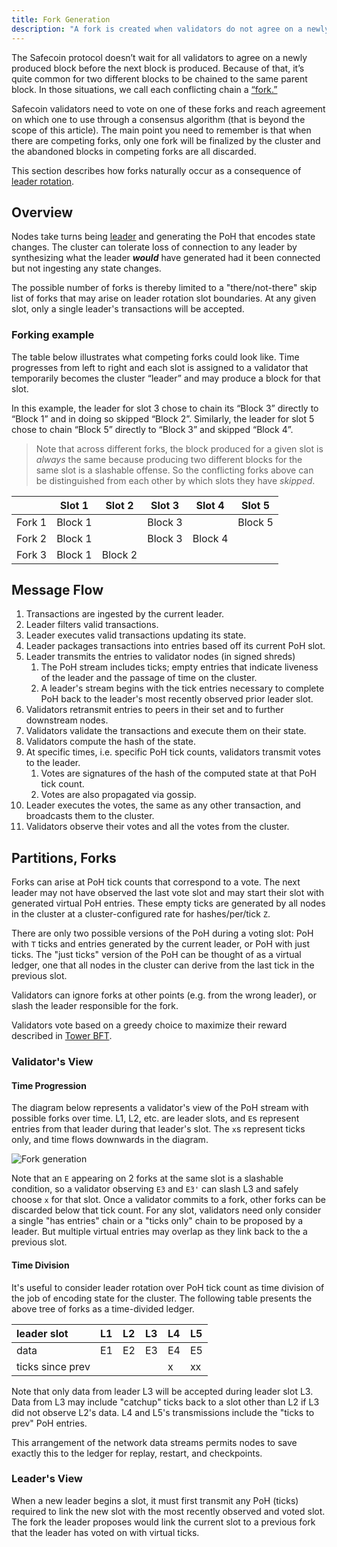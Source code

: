 ```yaml
---
title: Fork Generation
description: "A fork is created when validators do not agree on a newly produced block. Using a consensus algorithm validators vote on which will be finalized."
---
```


The Safecoin protocol doesn’t wait for all validators to agree on a newly produced block before the next block is produced. Because of that, it’s quite common for two different blocks to be chained to the same parent block. In those situations, we call each conflicting chain a [“fork.”](./fork-generation.md)

Safecoin validators need to vote on one of these forks and reach agreement on which one to use through a consensus algorithm (that is beyond the scope of this article). The main point you need to remember is that when there are competing forks, only one fork will be finalized by the cluster and the abandoned blocks in competing forks are all discarded.

This section describes how forks naturally occur as a consequence of [leader rotation](./leader-rotation.md).

## Overview

Nodes take turns being [leader](./../terminology.md#leader) and generating the PoH that encodes state changes. The cluster can tolerate loss of connection to any leader by synthesizing what the leader _**would**_ have generated had it been connected but not ingesting any state changes.

The possible number of forks is thereby limited to a "there/not-there" skip list of forks that may arise on leader rotation slot boundaries. At any given slot, only a single leader's transactions will be accepted.

### Forking example

The table below illustrates what competing forks could look like. Time progresses from left to right and each slot is assigned to a validator that temporarily becomes the cluster “leader” and may produce a block for that slot.

In this example, the leader for slot 3 chose to chain its “Block 3” directly to “Block 1” and in doing so skipped “Block 2”. Similarly, the leader for slot 5 chose to chain “Block 5” directly to “Block 3” and skipped “Block 4”.

> Note that across different forks, the block produced for a given slot is _always_ the same because producing two different blocks for the same slot is a slashable offense. So the conflicting forks above can be distinguished from each other by which slots they have _skipped_.

|        | Slot 1  | Slot 2  | Slot 3  | Slot 4  | Slot 5  |
| ------ | ------- | ------- | ------- | ------- | ------- |
| Fork 1 | Block 1 |         | Block 3 |         | Block 5 |
| Fork 2 | Block 1 |         | Block 3 | Block 4 |         |
| Fork 3 | Block 1 | Block 2 |         |         |         |

## Message Flow

1. Transactions are ingested by the current leader.
2. Leader filters valid transactions.
3. Leader executes valid transactions updating its state.
4. Leader packages transactions into entries based off its current PoH slot.
5. Leader transmits the entries to validator nodes \(in signed shreds\)
   1. The PoH stream includes ticks; empty entries that indicate liveness of the leader and the passage of time on the cluster.
   2. A leader's stream begins with the tick entries necessary to complete PoH back to the leader's most recently observed prior leader slot.
6. Validators retransmit entries to peers in their set and to further downstream nodes.
7. Validators validate the transactions and execute them on their state.
8. Validators compute the hash of the state.
9. At specific times, i.e. specific PoH tick counts, validators transmit votes to the leader.
   1. Votes are signatures of the hash of the computed state at that PoH tick count.
   2. Votes are also propagated via gossip.
10. Leader executes the votes, the same as any other transaction, and broadcasts them to the cluster.
11. Validators observe their votes and all the votes from the cluster.

## Partitions, Forks

Forks can arise at PoH tick counts that correspond to a vote. The next leader may not have observed the last vote slot and may start their slot with generated virtual PoH entries. These empty ticks are generated by all nodes in the cluster at a cluster-configured rate for hashes/per/tick `Z`.

There are only two possible versions of the PoH during a voting slot: PoH with `T` ticks and entries generated by the current leader, or PoH with just ticks. The "just ticks" version of the PoH can be thought of as a virtual ledger, one that all nodes in the cluster can derive from the last tick in the previous slot.

Validators can ignore forks at other points \(e.g. from the wrong leader\), or slash the leader responsible for the fork.

Validators vote based on a greedy choice to maximize their reward described in [Tower BFT](../implemented-proposals/tower-bft.md).

### Validator's View

#### Time Progression

The diagram below represents a validator's view of the PoH stream with possible forks over time. L1, L2, etc. are leader slots, and `E`s represent entries from that leader during that leader's slot. The `x`s represent ticks only, and time flows downwards in the diagram.

![Fork generation](/img/fork-generation.svg)

Note that an `E` appearing on 2 forks at the same slot is a slashable condition, so a validator observing `E3` and `E3'` can slash L3 and safely choose `x` for that slot. Once a validator commits to a fork, other forks can be discarded below that tick count. For any slot, validators need only consider a single "has entries" chain or a "ticks only" chain to be proposed by a leader. But multiple virtual entries may overlap as they link back to the a previous slot.

#### Time Division

It's useful to consider leader rotation over PoH tick count as time division of the job of encoding state for the cluster. The following table presents the above tree of forks as a time-divided ledger.

| leader slot      | L1  | L2  | L3  | L4  | L5  |
| :--------------- | :-- | :-- | :-- | :-- | :-- |
| data             | E1  | E2  | E3  | E4  | E5  |
| ticks since prev |     |     |     | x   | xx  |

Note that only data from leader L3 will be accepted during leader slot L3. Data from L3 may include "catchup" ticks back to a slot other than L2 if L3 did not observe L2's data. L4 and L5's transmissions include the "ticks to prev" PoH entries.

This arrangement of the network data streams permits nodes to save exactly this to the ledger for replay, restart, and checkpoints.

### Leader's View

When a new leader begins a slot, it must first transmit any PoH \(ticks\) required to link the new slot with the most recently observed and voted slot. The fork the leader proposes would link the current slot to a previous fork that the leader has voted on with virtual ticks.
